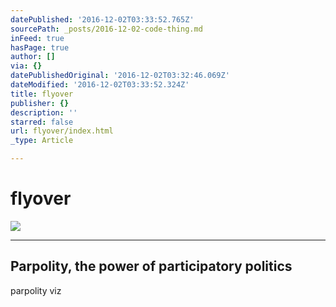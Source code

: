 ```yaml
---
datePublished: '2016-12-02T03:33:52.765Z'
sourcePath: _posts/2016-12-02-code-thing.md
inFeed: true
hasPage: true
author: []
via: {}
datePublishedOriginal: '2016-12-02T03:32:46.069Z'
dateModified: '2016-12-02T03:33:52.324Z'
title: flyover
publisher: {}
description: ''
starred: false
url: flyover/index.html
_type: Article

---
```

# flyover
![](https://the-grid-user-content.s3-us-west-2.amazonaws.com/e1a15397-43e2-4d10-bb9a-ed2d4b220322.png)

---

<article style=""><h1>Parpolity, the power of participatory politics</h1><p>parpolity viz</p></article>